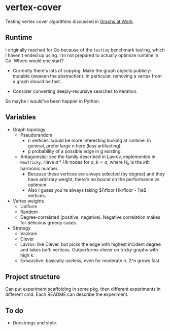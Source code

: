 # vertex-cover

Testing vertex cover algorithms discussed in [Graphs at Work](http://lukasschwab.me/blog/gen/graphs-at-work.html).

## Runtime

I originally reached for Go because of the `testing` benchmark tooling, which I haven't ended up using. I'm not prepared to actually optimize runtime in Go. Where would one start?

+ Currently there's lots of copying. Make the graph objects publicly-mutable (weaken the abstraction). In particular, removing a vertex from a graph should be fast.

+ Consider converting deeply-recursive searches to iteration.

So maybe I would've been happier in Python.

## Variables

+ Graph topology
    + Pseudorandom
        + n vertices: would be more interesting looking at runtime. In general, prefer large n here (less artifacting).
        + p probability of a possible edge in g existing.
    + Antagonistic: see the family described in Lavrov, implemented in `NewTricky`. Have $a*Hk$ nodes for $a$, $k<a$, where $H_k$ is the $k$th harmonic number.
        + Because these vertices are always selected (by degree) and they have arbitrary weight, there's no bound on the performance vs optimum.
        + Also I guess you're always taking $(\floor Hk\floor - 1)a$ vertices.
+ Vertex weights
    + Uniform
    + Random
    + Degree-correlated (positive, negative). Negative correlation makes for delicious greedy cases.
+ Strategy
    + Vazirani
    + Clever
    + Lavrov: like Clever, but picks the edge with highest incident degree and takes *both* vertices. Outperforms clever on tricky graphs with high k.
    + Exhaustive: basically useless, even for moderate n. 2^n grows fast.

## Project structure

Can put experiment scaffolding in some pkg, then different experiments in different cmd. Each README can describe the experiment.

## To do

+ Docstrings and style.